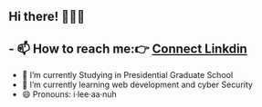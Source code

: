 ## Hi there! 🙋🇳🇵

## - 📫 How to reach me:👉 [Connect Linkdin](https://www.linkedin.com/feed/?trk=guest_homepage-basic_google-one-tap-submit)

- 🏫 I’m currently Studying in Presidential Graduate School
- 🌱 I’m currently learning web development and cyber Security
- 😄 Pronouns: i·lee·aa·nuh
<!--
**Sahelyana/Sahelyana** is a ✨ _special_ ✨ repository because its `README.md` (this file) appears on your GitHub profile.

Here are some ideas to get you started:
## See me on👉 [Connect Linkdin] (https://www.linkedin.com/feed/?trk=guest_homepage-basic_google-one-tap-submit)

- 🏫 I’m currently Studying on Presidential Graduate School
- 🌱 I’m currently learning ...
- 👯 I’m looking to collaborate on ...
- 🤔 I’m looking for help with ...
- 💬 Ask me about ...
- 📫 How to reach me: ...
- 😄 Pronouns: ...
- ⚡ Fun fact: ...
-->

